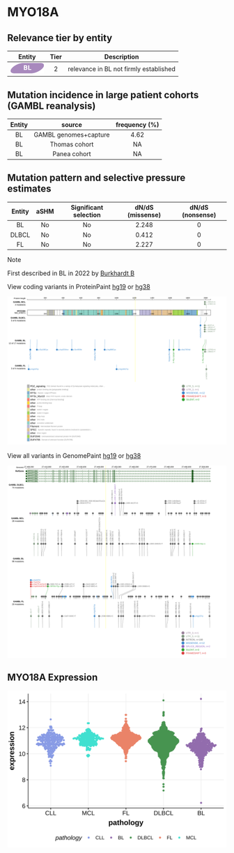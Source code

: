 # MYO18A

## Relevance tier by entity

|Entity|Tier|Description                           |
|:------:|:----:|--------------------------------------|
|![BL](images/icons/BL_tier2.png)    |2   |relevance in BL not firmly established|

## Mutation incidence in large patient cohorts (GAMBL reanalysis)

|Entity|source               |frequency (%)|
|:------:|:---------------------:|:-------------:|
|BL    |GAMBL genomes+capture|4.62         |
|BL    |Thomas cohort        |  NA         |
|BL    |Panea cohort         |  NA         |

## Mutation pattern and selective pressure estimates

|Entity|aSHM|Significant selection|dN/dS (missense)|dN/dS (nonsense)|
|:------:|:----:|:---------------------:|:----------------:|:----------------:|
|BL    |No  |No                   |2.248           |0               |
|DLBCL |No  |No                   |0.412           |0               |
|FL    |No  |No                   |2.227           |0               |


> [!NOTE]
> First described in BL in 2022 by [Burkhardt B](https://pubmed.ncbi.nlm.nih.gov/35794096)


View coding variants in ProteinPaint [hg19](https://morinlab.github.io/LLMPP/GAMBL/MYO18A_protein.html)  or [hg38](https://morinlab.github.io/LLMPP/GAMBL/MYO18A_protein_hg38.html)

![image](images/proteinpaint/MYO18A_NM_078471.svg)

View all variants in GenomePaint [hg19](https://morinlab.github.io/LLMPP/GAMBL/MYO18A.html)  or [hg38](https://morinlab.github.io/LLMPP/GAMBL/MYO18A_hg38.html)

![image](images/proteinpaint/MYO18A.svg)
## MYO18A Expression
![image](images/gene_expression/MYO18A_by_pathology.svg)
<!-- ORIGIN: schmitzBurkittLymphomaPathogenesis2012 -->
<!-- BL: schmitzBurkittLymphomaPathogenesis2012 -->

